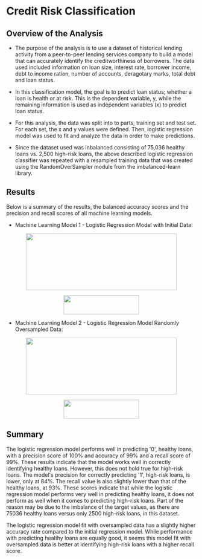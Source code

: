 # Credit Risk Classification

## Overview of the Analysis

* The purpose of the analysis is to use a dataset of historical lending activity from a peer-to-peer lending services company to build a model that can accurately identify the creditworthiness of borrowers. The data used included information on loan size, interest rate, borrower income, debt to income ration, number of accounts, deragotary marks, total debt and loan status.</br>

* In this classification model, the goal is to predict loan status; whether a loan is health or at risk. This is the dependent variable, y, while the remaining information is used as independent variables (x) to predict loan status. </br>

* For this analysis, the data was split into to parts, training set and test set. For each set, the x and y values were defined. Then, logistic regression model was used to fit and analyze the data in order to make predictions. </br>

* Since the dataset used was inbalanced consisting of 75,036 healthy loans vs. 2,500 high-risk loans, the above described logistic regression classifier was repeated with a resampled training data that was created using the RandomOverSampler module from the imbalanced-learn library. 

## Results

Below is a summary of the results, the balanced accuracy scores and the precision and recall scores of all machine learning models.

* Machine Learning Model 1 - Logistic Regression Model with Initial Data:

<p align="center">
<img src="https://user-images.githubusercontent.com/118090932/234967436-ff9ee31a-835d-45b9-9ff5-05a1256df428.png" width="400" height="150">
</p>
<p align="center">
<img src="https://user-images.githubusercontent.com/118090932/234967448-bb7e8dad-72da-46f9-b23f-fa1b03eb0dfc.png" width="200" height="50">
</p>

* Machine Learning Model 2 - Logistic Regression Model Randomly Oversampled Data:

<p align="center">
<img src="https://user-images.githubusercontent.com/118090932/234967498-05da75fc-c846-478e-be3e-bd8c928b73bd.png" width="400" height="150">
</p>
<p align="center">
<img src="https://user-images.githubusercontent.com/118090932/234967516-0f5b6407-077a-4738-9068-3f204ade5877.png" width="200" height="50">
</p>

## Summary

The logistic regression model performs well in predicting '0', healthy loans, with a precision score of 100% and accuracy of 99% and a recall score of 99%. These results indicate that the model works well in correctly identifying healthy loans. However, this does not hold true for high-risk loans. The model's precision for correctly predicting '1', high-risk loans, is lower, only at 84%. The recall value is also slightly lower than that of the healthy loans, at 93%. These scores indicate that while the logistic regression model performs very well in predicting healthy loans, it does not perform as well when it comes to predicting high-risk loans. Part of the reason may be due to the imbalance of the target values, as there are 75036 healthy loans versus only 2500 high-risk loans, in this dataset.

The logistic regression model fit with oversampled data has a slightly higher accuracy rate compared to the initial regression model. While performance with predicting healthy loans are equally good, it seems this model fit with oversampled data is better at identifying high-risk loans with a higher recall score.
